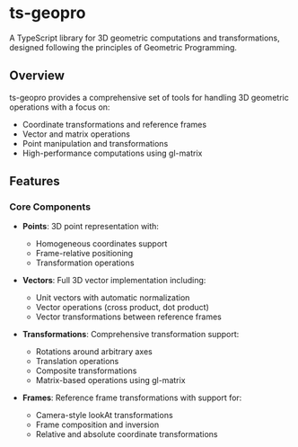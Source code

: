# ts-geopro

A TypeScript library for 3D geometric computations and transformations, designed following the principles of Geometric Programming.

## Overview

ts-geopro provides a comprehensive set of tools for handling 3D geometric operations with a focus on:

- Coordinate transformations and reference frames
- Vector and matrix operations
- Point manipulation and transformations
- High-performance computations using gl-matrix

## Features

### Core Components

- **Points**: 3D point representation with:
  - Homogeneous coordinates support
  - Frame-relative positioning
  - Transformation operations

- **Vectors**: Full 3D vector implementation including:
  - Unit vectors with automatic normalization
  - Vector operations (cross product, dot product)
  - Vector transformations between reference frames

- **Transformations**: Comprehensive transformation support:
  - Rotations around arbitrary axes
  - Translation operations
  - Composite transformations
  - Matrix-based operations using gl-matrix

- **Frames**: Reference frame transformations with support for:
  - Camera-style lookAt transformations
  - Frame composition and inversion
  - Relative and absolute coordinate transformations

